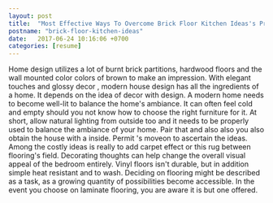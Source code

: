 ```yaml
---
layout: post
title:  "Most Effective Ways To Overcome Brick Floor Kitchen Ideas's Problem"
postname: "brick-floor-kitchen-ideas"
date:   2017-06-24 10:16:06 +0700
categories: [resume]
---
```

Home design utilizes a lot of burnt brick partitions, hardwood floors and the wall mounted color colors of brown to make an impression. With elegant touches and glossy decor , modern house design has all the ingredients of a home. It depends on the idea of decor with design. A modern home needs to become well-lit to balance the home's ambiance. It can often feel cold and empty should you not know how to choose the right furniture for it. At short, allow natural lighting from outside too and it needs to be properly used to balance the ambiance of your home. Pair that and also also you also obtain the house with a inside. Permit 's moveon to ascertain the ideas. Among the costly ideas is really to add carpet effect or this rug between flooring's field. Decorating thoughts can help change the overall visual appeal of the bedroom entirely. Vinyl floors isn't durable, but in addition simple heat resistant and to wash. Deciding on flooring might be described as a task, as a growing quantity of possibilities become accessible. In the event you choose on laminate flooring, you are aware it is but one offered.
